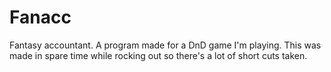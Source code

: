 # Fanacc
Fantasy accountant. A program made for a DnD game I'm playing. This was made in spare time while rocking out so there's a lot of short cuts taken.
